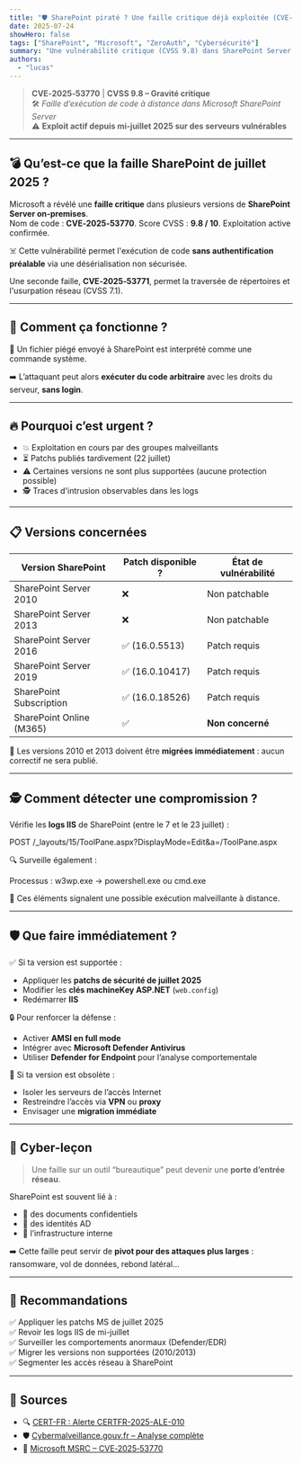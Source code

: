 ```yaml
---
title: "🛡️ SharePoint piraté ? Une faille critique déjà exploitée (CVE‑2025‑53770)"
date: 2025-07-24
showHero: false
tags: ["SharePoint", "Microsoft", "ZeroAuth", "Cybersécurité"]
summary: "Une vulnérabilité critique (CVSS 9.8) dans SharePoint Server permet l'exécution de code à distance sans authentification. Déjà exploitée dans la nature, cette faille menace les infrastructures internes non mises à jour."
authors:
  - "lucas"
---
```


> **CVE‑2025‑53770** | **CVSS 9.8 – Gravité critique**  
> 🛠️ *Faille d’exécution de code à distance dans Microsoft SharePoint Server*  
> ⚠️ **Exploit actif depuis mi-juillet 2025 sur des serveurs vulnérables**

---

## 💣 Qu’est-ce que la faille SharePoint de juillet 2025 ?

Microsoft a révélé une **faille critique** dans plusieurs versions de **SharePoint Server on-premises**.  
Nom de code : **CVE‑2025‑53770**. Score CVSS : **9.8 / 10**. Exploitation active confirmée.

☠️ Cette vulnérabilité permet l'exécution de code **sans authentification préalable** via une désérialisation non sécurisée.

Une seconde faille, **CVE‑2025‑53771**, permet la traversée de répertoires et l'usurpation réseau (CVSS 7.1).

---

## 🧠 Comment ça fonctionne ?

🧩 Un fichier piégé envoyé à SharePoint est interprété comme une commande système.

➡️ L’attaquant peut alors **exécuter du code arbitraire** avec les droits du serveur, **sans login**.

---

## 🔥 Pourquoi c’est urgent ?

- 💥 Exploitation en cours par des groupes malveillants
- ⏳ Patchs publiés tardivement (22 juillet)
- ⚠️ Certaines versions ne sont plus supportées (aucune protection possible)
- 🕵️ Traces d'intrusion observables dans les logs

---

## 📋 Versions concernées

| Version SharePoint              | Patch disponible ? | État de vulnérabilité |
|-------------------------------|---------------------|------------------------|
| SharePoint Server 2010        | ❌                  | Non patchable          |
| SharePoint Server 2013        | ❌                  | Non patchable          |
| SharePoint Server 2016        | ✅ (16.0.5513)       | Patch requis           |
| SharePoint Server 2019        | ✅ (16.0.10417)      | Patch requis           |
| SharePoint Subscription       | ✅ (16.0.18526)      | Patch requis           |
| SharePoint Online (M365)      | ✅                  | **Non concerné**       |

📌 Les versions 2010 et 2013 doivent être **migrées immédiatement** : aucun correctif ne sera publié.

---

## 🕵️ Comment détecter une compromission ?

Vérifie les **logs IIS** de SharePoint (entre le 7 et le 23 juillet) :

POST /_layouts/15/ToolPane.aspx?DisplayMode=Edit&a=/ToolPane.aspx


🔍 Surveille également :

Processus : w3wp.exe → powershell.exe ou cmd.exe


👀 Ces éléments signalent une possible exécution malveillante à distance.

---

## 🛡️ Que faire immédiatement ?

✅ Si ta version est supportée :

- Appliquer les **patchs de sécurité de juillet 2025**
- Modifier les **clés machineKey ASP.NET** (`web.config`)
- Redémarrer **IIS**

🔒 Pour renforcer la défense :

- Activer **AMSI en full mode**
- Intégrer avec **Microsoft Defender Antivirus**
- Utiliser **Defender for Endpoint** pour l’analyse comportementale

🛑 Si ta version est obsolète :

- Isoler les serveurs de l’accès Internet
- Restreindre l’accès via **VPN** ou **proxy**
- Envisager une **migration immédiate**

---

## 🧠 Cyber-leçon

> Une faille sur un outil “bureautique” peut devenir une **porte d’entrée réseau**.

SharePoint est souvent lié à :
- 📁 des documents confidentiels
- 👥 des identités AD
- 🔐 l’infrastructure interne

➡️ Cette faille peut servir de **pivot pour des attaques plus larges** : ransomware, vol de données, rebond latéral…

---

## 📌 Recommandations

✅ Appliquer les patchs MS de juillet 2025  
✅ Revoir les logs IIS de mi-juillet  
✅ Surveiller les comportements anormaux (Defender/EDR)  
✅ Migrer les versions non supportées (2010/2013)  
✅ Segmenter les accès réseau à SharePoint

---

## 🔗 Sources

- 🔍 [CERT-FR : Alerte CERTFR-2025-ALE-010](https://www.cert.ssi.gouv.fr/alerte/CERTFR-2025-ALE-010/)
- 🛡️ [Cybermalveillance.gouv.fr – Analyse complète](https://www.cybermalveillance.gouv.fr/tous-nos-contenus/actualites/alertecyber-failles-de-securite-critiques-dans-microsoft-sharepoint-202507)
- 📝 [Microsoft MSRC – CVE‑2025‑53770](https://msrc.microsoft.com/update-guide/vulnerability/CVE-2025-53770)


